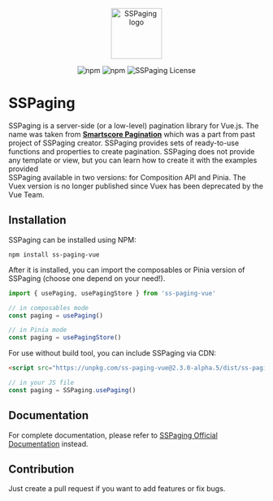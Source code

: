 <p align="center">
  <a href="https://vuejs.org" target="_blank" rel="noopener noreferrer">
    <img width="100" src="https://lib.actudent.com/ss-paging/sspaging-logo.png" alt="SSPaging logo">
  </a>
</p>

<p align="center">
  <img alt="npm" src="https://img.shields.io/npm/dt/ss-paging-vue">
  <img alt="npm" src="https://img.shields.io/npm/v/ss-paging-vue">
  <img alt="SSPaging License" src="https://img.shields.io/npm/l/ss-paging-vue">
</p>

# SSPaging
SSPaging is a server-side (or a low-level) pagination library for Vue.js. The name was taken from <strong>[Smartscore Pagination](https://smartscore.wolestech.com)</strong> which was a part from past project of SSPaging creator. SSPaging provides sets of ready-to-use functions and properties to create pagination. SSPaging does not provide any template or view, but you can learn how to create it with the examples provided<br/>
SSPaging available in two versions: for Composition API and Pinia. The Vuex version is no longer published since Vuex has been deprecated by the Vue Team. 

## Installation
SSPaging can be installed using NPM:
```
npm install ss-paging-vue
```
After it is installed, you can import the composables or Pinia version of SSPaging (choose one depend on your need!).
```javascript
import { usePaging, usePagingStore } from 'ss-paging-vue'

// in composables mode
const paging = usePaging()

// in Pinia mode
const paging = usePagingStore()
```
For use without build tool, you can include SSPaging via CDN:
```html
<script src="https://unpkg.com/ss-paging-vue@2.3.0-alpha.5/dist/ss-paging.dist.js"></script>
```
```javascript
// in your JS file
const paging = SSPaging.usePaging()
```
## Documentation
For complete documentation, please refer to [SSPaging Official Documentation](https://lib.actudent.com/ss-paging/) instead.

## Contribution
Just create a pull request if you want to add features or fix bugs.

